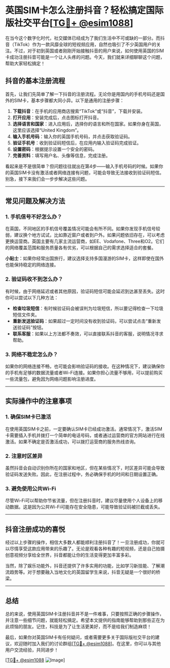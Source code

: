 # 英国SIM卡怎么注册抖音？轻松搞定国际版社交平台[[TG💪+ @esim1088](https://t.me/s/esim1088)]

在当今这个数字化时代，社交媒体已经成为了我们生活中不可或缺的一部分。而抖音（TikTok）作为一款风靡全球的短视频应用，自然也吸引了不少英国用户的关注。不过，对于初到英国或者刚刚开始接触抖音的用户来说，如何使用英国的SIM卡成功注册抖音可能是一个让人头疼的问题。今天，我们就来详细聊聊这个问题，帮助大家轻松搞定！

## 抖音的基本注册流程

首先，让我们先简单了解一下抖音的注册流程。无论你是用国内的手机号码还是国外的SIM卡，基本步骤都大同小异。以下是通用的注册步骤：

1. **下载抖音**：在手机的应用商店搜索“TikTok”或“抖音”，下载并安装。
2. **打开应用**：安装完成后，点击图标打开抖音。
3. **选择语言和国家**：进入应用后，选择你的语言和所在国家。如果你身在英国，这里应该选择“United Kingdom”。
4. **输入手机号码**：输入你的英国手机号码，并点击获取验证码。
5. **验证手机号**：收到验证码短信后，在应用内输入验证码完成验证。
6. **设置密码**：根据提示设置一个安全的密码。
7. **完善资料**：填写用户名、头像等信息，完成注册。

看起来是不是很简单？但问题往往就出在第4步——输入手机号码的时候。如果你的英国SIM卡没有激活或者网络连接有问题，可能会导致无法接收到验证码短信。别急，接下来我们会一步步解决这些问题。

---

## 常见问题及解决方法

### 1. 手机信号不好怎么办？

在英国，不同地区的手机信号覆盖情况可能会有所不同。如果你发现手机信号较弱，建议换个地方试试，比如靠近窗户或者到户外。如果问题依旧存在，可以考虑更换运营商。英国主要有几家主流运营商，如EE、Vodafone、Three和O2。它们的网络覆盖范围和服务质量各有优劣，可以根据自己的需求选择适合的套餐。

**小贴士**：如果你经常出国旅行，建议选择支持多国漫游的SIM卡，这样即使在国外也能保持稳定的网络连接。

### 2. 验证码收不到怎么办？

有时候，由于网络延迟或者其他原因，验证码短信可能会延迟到达甚至丢失。这时你可以尝试以下几种方法：

- **检查垃圾短信**：有时候验证码会被误判为垃圾短信，所以要记得检查一下垃圾短信文件夹。
- **重新发送验证码**：如果超过一定时间没有收到验证码，可以尝试点击“重新发送验证码”按钮。
- **联系客服**：如果以上方法都不奏效，可以直接联系抖音的客服，说明情况寻求帮助。

### 3. 网络不稳定怎么办？

如果你的网络连接不畅，也可能会影响验证码的接收。在这种情况下，建议确保你的手机有足够的数据流量或者Wi-Fi连接。如果你担心流量不够用，可以提前购买一些流量包，避免因为网络问题影响注册进度。

---

## 实际操作中的注意事项

### 1. 确保SIM卡已激活

在使用英国SIM卡之前，一定要确认SIM卡已经成功激活。通常情况下，激活SIM卡需要插入手机并拨打一个简单的电话号码，或者通过运营商的官方网站进行在线激活。如果不确定是否激活成功，可以拨打运营商的服务热线咨询。

### 2. 注意时区差异

虽然抖音会自动识别你所在的国家和地区，但在某些情况下，时区差异可能会导致验证码发送失败。因此，在注册过程中，务必确保手机的时间和日期设置正确。

### 3. 避免使用公共Wi-Fi

尽管Wi-Fi可以帮助你节省流量，但在注册抖音时，建议尽量使用个人设备上的移动数据。这是因为公共Wi-Fi可能存在安全隐患，可能导致验证码被拦截或丢失。

---

## 抖音注册成功的喜悦

经过以上步骤的操作，相信大多数人都能顺利注册抖音了！一旦注册成功，你就可以尽情享受这款应用带来的乐趣了。无论是观看各种有趣的短视频，还是自己拍摄创意视频分享给全世界，抖音都能让你的生活变得更加丰富多彩。

当然，除了娱乐功能外，抖音还提供了许多实用的功能，比如学习新技能、了解潮流趋势等。对于想要融入当地文化的英国留学生来说，抖音无疑是一个很好的桥梁。

---

## 总结

总的来说，使用英国SIM卡注册抖音并不是一件难事，只要按照正确的步骤操作，并注意一些细节问题，就能轻松搞定。希望本文提供的指南能够帮助到那些正在为此烦恼的朋友。记住，科技是为了让生活更美好，而不是给我们制造麻烦！

最后，如果你对英国SIM卡有任何疑问，或者需要更多关于国际版社交平台的建议，欢迎随时加入我们的讨论群组[[TG💪+ @esim1088](https://t.me/s/esim1088)]。在这里，你可以与其他用户交流经验，共同进步！

[[TG💪+ @esim1088](https://t.me/s/esim1088) ![Image](https://i.postimg.cc/4NQfJmqS/Snipaste-2025-05-13-00-14-12.png)]